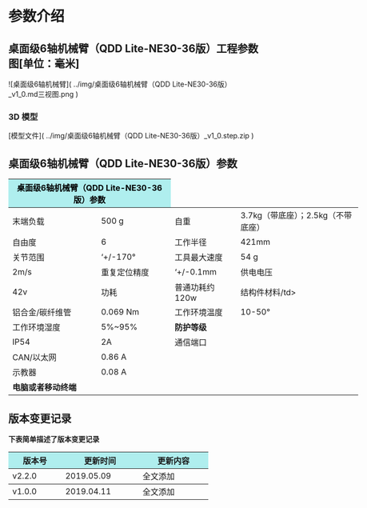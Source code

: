 # 参数介绍 
## 桌面级6轴机械臂（QDD Lite-NE30-36版）工程参数图[单位：毫米]
![桌面级6轴机械臂]( ../img/桌面级6轴机械臂（QDD Lite-NE30-36版）_v1_0.md三视图.png ) 
### 3D 模型
[模型文件]( ../img/桌面级6轴机械臂（QDD Lite-NE30-36版）_v1_0.step.zip )

## 桌面级6轴机械臂（QDD Lite-NE30-36版）参数

<table style="width:700px"><thead><tr><th colspan="2" style="background: PaleTurquoise; color: black;">桌面级6轴机械臂（QDD Lite-NE30-36版）参数</th></tr></thead><tbody>
<tr><td>末端负载</td><td>500 g</td><td>自重</td><td>3.7kg（带底座）；2.5kg（不带底座）</td></tr><tr><td>自由度</td><td>6</td><td>工作半径</td><td>421mm</td></tr><tr><td>关节范围</td><td>‘+/-170°</td><td>工具最大速度</td><td>54 g</td></tr><tr><td>2m/s</td><td>重复定位精度</td><td>‘+/-0.1mm</td><td>供电电压</td></tr><tr><td>42v</td><td>功耗</td><td>普通功耗约120w</td><td>结构件材料/td></tr><tr><td>铝合金/碳纤维管</td><td>0.069 Nm</td><td>工作环境温度</td><td> 10-50°</td></tr><tr><td>工作环境湿度</td><td>5%~95%</td><td><b>防护等级</b></td></tr><tr><td>IP54</td><td>2A</td><td>通信端口</td></tr><tr><td>CAN/以太网</td><td>0.86 A</td></tr><tr><td>示教器</td><td>0.08 A</td></tr><tr><td><b>电脑或者移动终端</b></td></tr></tbody></table>


## 版本变更记录
**下表简单描述了版本变更记录**

<table style="width:400px"><thead><tr style="background:PaleTurquoise"><th style="width:100px">版本号</th><th style="width:150px">更新时间</th><th style="width:150px">更新内容</th></tr></thead><tbody><tr><td>v2.2.0</td><td>2019.05.09</td><td>全文添加</th></tr></thead><tbody><tr><td>v1.0.0</td><td>2019.04.11</td><td>全文添加</td></tbody></table>



